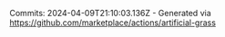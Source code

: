 Commits: 2024-04-09T21:10:03.136Z - Generated via https://github.com/marketplace/actions/artificial-grass
<br>
